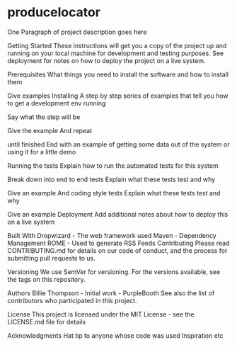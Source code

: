 # producelocator
One Paragraph of project description goes here


Getting Started
These instructions will get you a copy of the project up and running on your local machine for development and testing purposes. See deployment for notes on how to deploy the project on a live system.


Prerequisites
What things you need to install the software and how to install them


Give examples
Installing
A step by step series of examples that tell you how to get a development env running


Say what the step will be


Give the example
And repeat


until finished
End with an example of getting some data out of the system or using it for a little demo


Running the tests
Explain how to run the automated tests for this system


Break down into end to end tests
Explain what these tests test and why


Give an example
And coding style tests
Explain what these tests test and why


Give an example
Deployment
Add additional notes about how to deploy this on a live system


Built With
Dropwizard - The web framework used
Maven - Dependency Management
ROME - Used to generate RSS Feeds
Contributing
Please read CONTRIBUTING.md for details on our code of conduct, and the process for submitting pull requests to us.


Versioning
We use SemVer for versioning. For the versions available, see the tags on this repository.


Authors
Billie Thompson - Initial work - PurpleBooth
See also the list of contributors who participated in this project.


License
This project is licensed under the MIT License - see the LICENSE.md file for details


Acknowledgments
Hat tip to anyone whose code was used
Inspiration
etc
